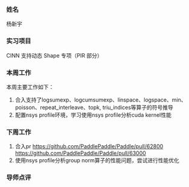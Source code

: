 ### 姓名
杨新宇

### 实习项目
CINN 支持动态 Shape 专项（PIR 部分）

### 本周工作
本周主要工作如下：
1. 合入支持了logsumexp、logcumsumexp、linspace、logspace、min、poisson、repeat_interleave、topk, triu_indices等算子的符号推导
2. 配置nsys profile环境，学习使用nsys profile分析cuda kernel性能

### 下周工作

1. 合入pr https://github.com/PaddlePaddle/Paddle/pull/62800
https://github.com/PaddlePaddle/Paddle/pull/63000
2. 使用nsys profile分析group norm算子的性能问题，尝试进行性能优化

### 导师点评
